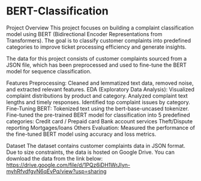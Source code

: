 # BERT-Classification
Project Overview
This project focuses on building a complaint classification model using BERT (Bidirectional Encoder Representations from Transformers). The goal is to classify customer complaints into predefined categories to improve ticket processing efficiency and generate insights.

The data for this project consists of customer complaints sourced from a JSON file, which has been preprocessed and used to fine-tune the BERT model for sequence classification.

Features
Preprocessing: Cleaned and lemmatized text data, removed noise, and extracted relevant features.
EDA (Exploratory Data Analysis):
Visualized complaint distributions by product and category.
Analyzed complaint text lengths and timely responses.
Identified top complaint issues by category.
Fine-Tuning BERT:
Tokenized text using the bert-base-uncased tokenizer.
Fine-tuned the pre-trained BERT model for classification into 5 predefined categories:
Credit card / Prepaid card
Bank account services
Theft/Dispute reporting
Mortgages/loans
Others
Evaluation: Measured the performance of the fine-tuned BERT model using accuracy and loss metrics.

Dataset
The dataset contains customer complaints data in JSON format. Due to size constraints, the data is hosted on Google Drive. You can download the data from the link below:
https://drive.google.com/file/d/1PQz6iDH1WrJIyn-myhRfvdfgvN6qEvPq/view?usp=sharing

